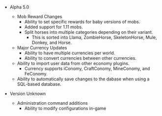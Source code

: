 - Alpha 5.0
   - Mob Reward Changes
     - Ability to set specific rewards for baby versions of mobs.
     - Added support for 1.11 mobs.
     - Split horses into multiple categories depending on their variant.
       - This is sorted into Llama, ZombieHorse, SkeletonHorse, Mule, Donkey,
       and Horse.
   - Major Currency Updates
     - Ability to have multiple currencies per world.
     - Ability to convert currencies between other currencies.
   - Ability to import user data from other economy plugins.
     - Currency supports iConomy, CraftConomy, MineConomy, and FeConomy.
   - Ability to automatically save changes to the dabase when using a 
   SQL-based database.
   
- Version Unknown
  - Administration command additions
    - Ability to modify configurations in-game